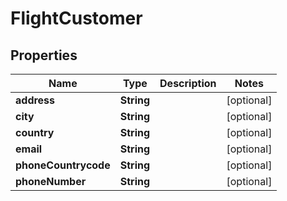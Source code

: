 # FlightCustomer

## Properties
Name | Type | Description | Notes
------------ | ------------- | ------------- | -------------
**address** | **String** |  |  [optional]
**city** | **String** |  |  [optional]
**country** | **String** |  |  [optional]
**email** | **String** |  |  [optional]
**phoneCountrycode** | **String** |  |  [optional]
**phoneNumber** | **String** |  |  [optional]
